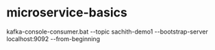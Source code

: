 # microservice-basics

kafka-console-consumer.bat --topic sachith-demo1 --bootstrap-server localhost:9092 --from-beginning